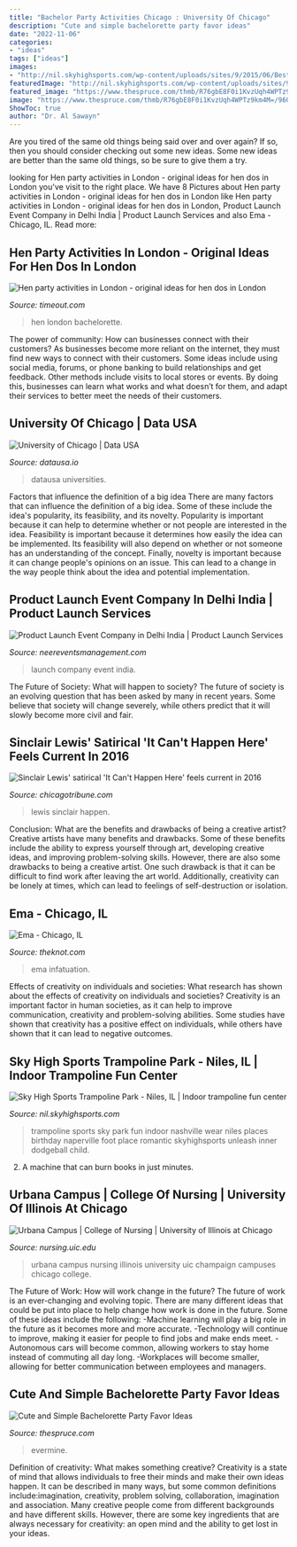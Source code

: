 ```yaml
---
title: "Bachelor Party Activities Chicago : University Of Chicago"
description: "Cute and simple bachelorette party favor ideas"
date: "2022-11-06"
categories:
- "ideas"
tags: ["ideas"]
images:
- "http://nil.skyhighsports.com/wp-content/uploads/sites/9/2015/06/BestLowRez2.jpg"
featuredImage: "http://nil.skyhighsports.com/wp-content/uploads/sites/9/2015/06/BestLowRez2.jpg"
featured_image: "https://www.thespruce.com/thmb/R76gbE8F0i1KvzUqh4WPTz9km4M=/960x0/filters:no_upscale():max_bytes(150000):strip_icc()/bachelorette-5-56b82aa75f9b5829f83daa8b.jpg"
image: "https://www.thespruce.com/thmb/R76gbE8F0i1KvzUqh4WPTz9km4M=/960x0/filters:no_upscale():max_bytes(150000):strip_icc()/bachelorette-5-56b82aa75f9b5829f83daa8b.jpg"
ShowToc: true
author: "Dr. Al Sawayn"
---
```



Are you tired of the same old things being said over and over again? If so, then you should consider checking out some new ideas. Some new ideas are better than the same old things, so be sure to give them a try.

	

		
looking for Hen party activities in London - original ideas for hen dos in London you've visit to the right place. We have 8 Pictures about Hen party activities in London - original ideas for hen dos in London like Hen party activities in London - original ideas for hen dos in London, Product Launch Event Company in Delhi India | Product Launch Services and also Ema - Chicago, IL. Read more:
		
    
## Hen Party Activities In London - Original Ideas For Hen Dos In London

<img loading=lazy src="https://media.timeout.com/images/103556210/image.jpg" onerror="this.onerror=null;this.src='https://tse2.mm.bing.net/th?id=OIP.yxudSQ6CUZ5QuvsDAYDIPAHaFj&amp;pid=15.1';" alt="Hen party activities in London - original ideas for hen dos in London">

_Source: timeout.com_

>hen london bachelorette. 

	

The power of community: How can businesses connect with their customers?
As businesses become more reliant on the internet, they must find new ways to connect with their customers. Some ideas include using social media, forums, or phone banking to build relationships and get feedback. Other methods include visits to local stores or events. By doing this, businesses can learn what works and what doesn’t for them, and adapt their services to better meet the needs of their customers.

    
## University Of Chicago | Data USA

<img loading=lazy src="https://datausa.io/api/profile/university/university-of-chicago/splash" onerror="this.onerror=null;this.src='https://tse3.mm.bing.net/th?id=OIP.fwsiPf_ZQTjmH9ej7EuCuQHaE8&amp;pid=15.1';" alt="University of Chicago | Data USA">

_Source: datausa.io_

>datausa universities. 

	

Factors that influence the definition of a big idea
There are many factors that can influence the definition of a big idea. Some of these include the idea's popularity, its feasibility, and its novelty. Popularity is important because it can help to determine whether or not people are interested in the idea. Feasibility is important because it determines how easily the idea can be implemented. Its feasibility will also depend on whether or not someone has an understanding of the concept. Finally, novelty is important because it can change people's opinions on an issue. This can lead to a change in the way people think about the idea and potential implementation.

    
## Product Launch Event Company In Delhi India | Product Launch Services

<img loading=lazy src="https://www.neereventsmanagement.com/wp-content/uploads/2019/08/product-launch.jpg" onerror="this.onerror=null;this.src='https://tse1.mm.bing.net/th?id=OIP.wVgNPMMvkNDZhbyrQRMfogHaDe&amp;pid=15.1';" alt="Product Launch Event Company in Delhi India | Product Launch Services">

_Source: neereventsmanagement.com_

>launch company event india. 

	

The Future of Society: What will happen to society?
The future of society is an evolving question that has been asked by many in recent years. Some believe that society will change severely, while others predict that it will slowly become more civil and fair.

    
## Sinclair Lewis&#039; Satirical &#039;It Can&#039;t Happen Here&#039; Feels Current In 2016

<img loading=lazy src="http://www.trbimg.com/img-56eacc59/turbine/ct-prj-it-cant-happen-here-sinclair-lewis-20160317" onerror="this.onerror=null;this.src='https://tse2.mm.bing.net/th?id=OIP.uZDrnLAeF_TtkYK6T21SggHaKC&amp;pid=15.1';" alt="Sinclair Lewis&#039; satirical &#039;It Can&#039;t Happen Here&#039; feels current in 2016">

_Source: chicagotribune.com_

>lewis sinclair happen. 

	

Conclusion: What are the benefits and drawbacks of being a creative artist?
Creative artists have many benefits and drawbacks. Some of these benefits include the ability to express yourself through art, developing creative ideas, and improving problem-solving skills. However, there are also some drawbacks to being a creative artist. One such drawback is that it can be difficult to find work after leaving the art world. Additionally, creativity can be lonely at times, which can lead to feelings of self-destruction or isolation.

    
## Ema - Chicago, IL

<img loading=lazy src="https://media-api.xogrp.com/images/b80074de-87bc-4e83-95a4-baca5be3573c~rs_2001.480.fit.jpg" onerror="this.onerror=null;this.src='https://tse4.mm.bing.net/th?id=OIP.yRal1AFPY-QSYfYYORwKEQHaE8&amp;pid=15.1';" alt="Ema - Chicago, IL">

_Source: theknot.com_

>ema infatuation. 

	

Effects of creativity on individuals and societies: What research has shown about the effects of creativity on individuals and societies?
Creativity is an important factor in human societies, as it can help to improve communication, creativity and problem-solving abilities. Some studies have shown that creativity has a positive effect on individuals, while others have shown that it can lead to negative outcomes.

    
## Sky High Sports Trampoline Park - Niles, IL | Indoor Trampoline Fun Center

<img loading=lazy src="http://nil.skyhighsports.com/wp-content/uploads/sites/9/2015/06/BestLowRez2.jpg" onerror="this.onerror=null;this.src='https://tse2.mm.bing.net/th?id=OIP.6Rpzp3ApfxnPOZq5rIr7wAHaE8&amp;pid=15.1';" alt="Sky High Sports Trampoline Park - Niles, IL | Indoor trampoline fun center">

_Source: nil.skyhighsports.com_

>trampoline sports sky park fun indoor nashville wear niles places birthday naperville foot place romantic skyhighsports unleash inner dodgeball child. 

	

2. A machine that can burn books in just minutes.

    
## Urbana Campus | College Of Nursing | University Of Illinois At Chicago

<img loading=lazy src="https://nursing.uic.edu/wp-content/uploads/sites/220/2018/07/campus_Urbana-1090x595.png" onerror="this.onerror=null;this.src='https://tse4.mm.bing.net/th?id=OIP.gdpWYn4ic0zhFRPMi4GADAHaEC&amp;pid=15.1';" alt="Urbana Campus | College of Nursing | University of Illinois at Chicago">

_Source: nursing.uic.edu_

>urbana campus nursing illinois university uic champaign campuses chicago college. 

	

The Future of Work: How will work change in the future?
The future of work is an ever-changing and evolving topic. There are many different ideas that could be put into place to help change how work is done in the future. Some of these ideas include the following: 
-Machine learning will play a big role in the future as it becomes more and more accurate. 
-Technology will continue to improve, making it easier for people to find jobs and make ends meet. 
-Autonomous cars will become common, allowing workers to stay home instead of commuting all day long. 
-Workplaces will become smaller, allowing for better communication between employees and managers.

    
## Cute And Simple Bachelorette Party Favor Ideas

<img loading=lazy src="https://www.thespruce.com/thmb/R76gbE8F0i1KvzUqh4WPTz9km4M=/960x0/filters:no_upscale():max_bytes(150000):strip_icc()/bachelorette-5-56b82aa75f9b5829f83daa8b.jpg" onerror="this.onerror=null;this.src='https://tse3.mm.bing.net/th?id=OIP.bqeRvoJwBHQ0snyO-b5UigHaKJ&amp;pid=15.1';" alt="Cute and Simple Bachelorette Party Favor Ideas">

_Source: thespruce.com_

>evermine. 

	

Definition of creativity: What makes something creative?
Creativity is a state of mind that allows individuals to free their minds and make their own ideas happen. It can be described in many ways, but some common definitions include:imagination, creativity, problem solving, collaboration, imagination and association. 
Many creative people come from different backgrounds and have different skills. However, there are some key ingredients that are always necessary for creativity: an open mind and the ability to get lost in your ideas.

